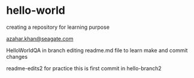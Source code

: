 # hello-world
creating a repository for learning purpose

azahar.khan@seagate.com

HelloWorldQA
in branch editing readme.md file to learn make and commit changes

readme-edits2
for practice
this is first commit in hello-branch2
